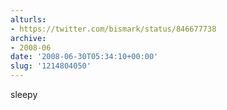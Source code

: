 ```yaml
---
alturls:
- https://twitter.com/bismark/status/846677738
archive:
- 2008-06
date: '2008-06-30T05:34:10+00:00'
slug: '1214804050'
---
```


sleepy

